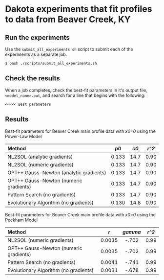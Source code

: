 Dakota experiments that fit profiles to data from Beaver Creek, KY
==================================================================

Run the experiments
-------------------

Use the `submit_all_experiments.sh` script to submit each of the experiments
as a separate job.

    $ bash ./scripts/submit_all_experiments.sh

Check the results
-----------------

When a job completes, check the best-fit parameters in it's output file,
`<model_name>.out`, and search for a line that begins with the following:

    <<<<< Best parameters

Results
-------

Best-fit parameters for Beaver Creek main profile data with *x0=0* using the
Power-Law Model

| Method                                  | *p0*  | *c0* | *r^2* |
| :-------------------------------------- | :---: | :--: | :---: |
| NL2SOL (analytic gradients)             | 0.133 | 14.7 |  0.90 |
| NL2SOL (numeric gradients)              | 0.133 | 14.7 |  0.90 |
| OPT++ Gauss-Newton (analytic gradients) | 0.133 | 14.7 |  0.90 |
| OPT++ Gauss-Newton (numeric gradients)  | 0.133 | 14.7 |  0.90 |
| Pattern Search (no gradients)           | 0.133 | 14.7 |  0.90 |
| Evolutionary Algorithm (no gradients)   | 0.130 | 14.8 |  0.90 |

Best-fit parameters for Beaver Creek main profile data with *x0=0* using the
Peckham Model

| Method                                  | *r*  | *gamma* | *r^2* |
| :-------------------------------------- | :----: | :---: | :---: |
| NL2SOL (numeric gradients)              | 0.0035 | -.702 |  0.99 |
| OPT++ Gauss-Newton (numeric gradients)  | 0.0035 | -.702 |  0.99 |
| Pattern Search (no gradients)           | 0.0041 | -.741 |  0.99 |
| Evolutionary Algorithm (no gradients)   | 0.0031 | -.678 |  0.99 |
